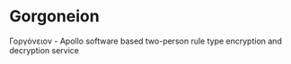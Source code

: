 # Gorgoneion
Γοργόνειον - Apollo software based two-person rule type encryption and decryption service
